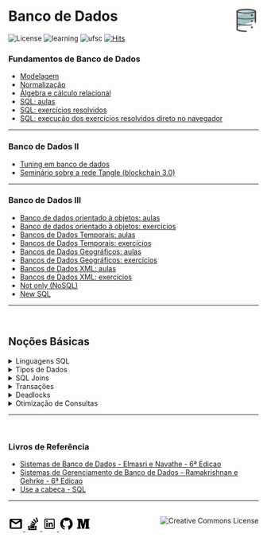 # Banco de Dados <img src="images/image_bd.png" width="10%" height="10%" align="right" valign="center"/> 

![License](https://img.shields.io/badge/Code%20License-MIT-green.svg)
![learning](https://img.shields.io/badge/SQL-learning-green.svg)
![ufsc](https://img.shields.io/badge/UFSC-Banco%20de%20Dados-green.svg)
[![Hits](https://hits.seeyoufarm.com/api/count/incr/badge.svg?url=https%3A%2F%2Fgithub.com%2Fbrunocampos01%2Fbanco-de-dados&count_bg=%2379C83D&title_bg=%23555555&icon=&icon_color=%23E7E7E7&title=views&edge_flat=false)](https://hits.seeyoufarm.com)

### **Fundamentos de Banco de Dados**
- [Modelagem](modelagem)
- [Normalização](normalizacao)
- [Álgebra e cálculo relacional](algebra_e_calculo)
- [SQL: aulas](sql/aulas)
- [SQL: exercícios resolvidos](sql/exercicios)
- [SQL: execução dos exercícios resolvidos direto no navegador](https://colab.research.google.com/drive/1_X-KgO7pNk_VU2w52FVcyHsSCjRLnsiE?usp=sharing)
 
---

### Banco de Dados II
- [Tuning em banco de dados](bd_II)
- [Seminário sobre a rede Tangle (blockchain 3.0)](bd_II/exercicios/seminario_rede_tangle.pptx)

---

### Banco de Dados III
 - [Banco de dados orientado à objetos: aulas](bd_III/banco_de_dados_SQL/aulas/bd_orientado_a_objetos)
 - [Banco de dados orientado à objetos: exercícios](bd_III/banco_de_dados_SQL/exercicios/exercicios_bdoo)
 - [Bancos de Dados Temporais: aulas](bd_III/banco_de_dados_SQL/aulas/bd_temporais)
 - [Bancos de Dados Temporais: exercícios](bd_III/banco_de_dados_SQL/exercicios/exercicios_bdt)
 - [Bancos de Dados Geográficos: aulas](bd_III//banco_de_dados_SQL/aulas/bd_geograficos)
 - [Bancos de Dados Geográficos: exercícios](bd_III//banco_de_dados_SQL/exercicios/exercicios_bdgeograficos)
 - [Bancos de Dados XML: aulas](bd_III//banco_de_dados_SQL/aulas/bd_xml)
 - [Bancos de Dados XML: exercícios](bd_III//banco_de_dados_SQL/exercicios/exercicios_bd_xml)
 - [Not only (NoSQL)](bd_III//banco_de_dados_noSQL)
 - [New SQL](bd_III//banco_de_dados_newSQL)
 
---

<br/>

## **Noções Básicas** 

<details>	
  <summary><a> Linguagens SQL</a></summary>

  - **DDL** (Linguagem de Definição de Dados), que lida com esquemas e descrições de banco de dados.
  - **DML** (Linguagem de Manipulação de Dados), que lida com a manipulação de dados e inclui instruções SQL mais comuns, como SELECT, INSERT, UPDATE, DELETE etc.
  - **DCL** (Linguagem de Controle de Dados), que inclui comandos como GRANT, e principalmente relacionado com direitos, permissões e outros controles do sistema de banco de dados.
  <br/>
</details>

<details>	
  <summary><a> Tipos de Dados</a></summary>

  [Cheat Sheet](https://gist.github.com/janikvonrotz/6e27788f662fcdbba3fb#datatypes)
  <br/>
</details>

<details>	
  <summary><a> SQL Joins</a></summary>

  <img src="images/sql_join.png" width="80%" height="80%" align="center" valign="center"/> 
  <br/>
</details>

<details>	
  <summary><a> Transações</a></summary>

  Transação em banco de dados é uma coleção de várias operações ex: `SELECT`, `UPDATE`, `DELETE` ou `INSERT` como uma **única unidade de trabalho**.
  <br/>
  Podemos definir onde a transação começará e quando terminará. Para iniciar a transação, usamos a sintaxe `BEGIN`.
  <br/>
  Se as consultas em uma transação foram executadas com sucesso, salvamos as alterações usando a sintaxe `COMMIT`. Se as consultas em uma transação falharem na execução, então reverteremos as alterações antes da execução da transação usando a sintaxe `ROLLBACK`.
  
  <img src="images/transaction.jpeg" width="80%" height="80%" align="center" valign="center"/> 
  
  Ex:
  ```sql
  SELECT BALANCE FROM ACCOUNT WHERE ID = 1
  UPDATE ACCOUNT SET BALANCE = BALANCE - 100 WHERE ID = 1
  UPDATE ACCOUNT SET BALANCE = BALANCE + 100 WHERE ID = 2
  ```
  
  <img src="images/commit.png" width="50%" height="70%" align="center" valign="center"/> 
  
  <img src="images/rollback.png" width="50%" height="70%" align="center" valign="center"/> 
  
  <br/>
  
  <details>	
  <summary><a> Propriedades das Trasações</a></summary>
    
  Todo banco de dados RELACIONAL deve possuir as propriedades ACID:
  - **ATOMICIDADE**: todas as operações de uma transação são realizadas. Isso significa que em caso de sucesso deve ser executada totalmente e em casos de erros ou falhas deve ser abortada por completo.
  - **CONSISTENCIA**: leva o DB de um estado consistente para outro estado consistente.
  - **INDEPENDENCIA**: o processamento de transações não deve interferir em outras transações.
  - **DURABILIDADE**: resultados de operações confirmadas não devem interferir em outras transações.
  <br/>
  </details>
  
  <details>	
  <summary><a> Controle de transações</a></summary>
    
  Controle de transações serve para garantir as caracteristicas fundamentais de uma transação (ACID).
  <br/>
  </details>
  
  
  <details>	
  <summary><a> Protocolo 2phase commit</a></summary>
    
  - Preparação: um dos participantes é eleito coordenador e envia a cada nodo uma solicitação para preparar para o commit.
  - Commit: se todos os nodos participantes estão prontos, o coordenador envia um sinal de commit para cada participante e depois executa
    - Se um nodo falhar na preparação do coomit, o coordenador manda um sinal de rollback para todos.
    - Se o nodo coordenador cair: haverá um backup que será eleito. Em seguida por broadcast, os outros nodos são avisados da mundança.
  <br/>
  </details>
  
  <br/>
</details>


<details>	
  <summary><a> Deadlocks</a></summary>
 
Lock é quando uma ação está sendo tomada em um banco de dados e para evitar a concorrência de 2 comandos em cima do mesmo registro ou tabela, um lock (travamento) é executado. Quando um lock é ativo a transação por sua vez aguarda o unlock (destravamento) da tarefa que estava a sua frente para assim poder ser executada. 
<br/>
Já o DeadLock, é um caso que ocorre nos bancos de dados quando são feitos muitos lock’s que dependem de outros lock’s para prosseguirem, causando uma fila eterna de bloqueio.

<img src="images/deadlock.png" width="80%" height="80%" align="center" valign="center"/> 

<br/>

Isso causa um ciclo de dependências (dependência cíclica) e assim impedindo que qualquer tarefa possa ser executada. Geralmente em casos assim, os SGBD’s cancelam ambas as transações para que as próximas possam ser realizadas.

  <br/>
</details>


<details>	
  <summary><a> Otimização de Consultas</a></summary>
 
  É sempre necessário levar em conta:
  - replicação dos dados
  - reconstrução das relações a partir de fragmentos
  - tempo de recuperação
  - tempo de processamento
  - transmissão pela rede
  
  #### Fragmentação de Dados
  Um dado ou relação será fragmentado e armazenado em diferentes nodos.<br>
  A fragmentação pode ser de 2 formas:
  - Horizontal: os fragmentos são definidos por SELEÇÃO
  - Vertical: os fragmentos são definidos por PROJEÇÃO

  <br/>
</details>


---

<br/>

### **Livros de Referência**
- [Sistemas de Banco de Dados - Elmasri e Navathe - 6ª Edicao](https://github.com/brunocampos01/banco-de-dados/blob/master/livros/Sistemas%20de%20Banco%20de%20Dados%20navathe%206%C2%AA%20Edicao.pdf)
- [Sistemas de Gerenciamento de Banco de Dados - Ramakrishnan e Gehrke - 6ª Edicao](https://github.com/brunocampos01/banco-de-dados/blob/master/livros/Sistemas%20de%20Gerenciamento%20de%20Banco%20de%20Dados%20-%203%C2%AA%20Ed.pdf)
- [Use a cabeca - SQL](https://github.com/brunocampos01/banco-de-dados/blob/master/livros/Use%20a%20Cabeca%20-%20SQL.pdf)

---

<p  align="left">
	<br/>
	<a href="mailto:brunocampos01@gmail.com" target="_blank"><img src="https://github.com/brunocampos01/brunocampos01/blob/main/images/email.png" width="30">
	</a>
	<a href="https://stackoverflow.com/users/8329698/bruno-campos" target="_blank"><img src="https://github.com/brunocampos01/brunocampos01/blob/main/images/stackoverflow.png" width="30">
	</a>
	<a href="https://www.linkedin.com/in/brunocampos01" target="_blank"><img src="https://github.com/brunocampos01/brunocampos01/blob/main/images/linkedin.png" width="30">
	</a>
	<a href="https://github.com/brunocampos01" target="_blank"><img src="https://github.com/brunocampos01/brunocampos01/blob/main/images/github.png" width="30"></a>
	<a href="https://medium.com/@brunocampos01" target="_blank"><img src="https://github.com/brunocampos01/brunocampos01/blob/main/images/medium.png" width="30">
	</a>
    <a rel="license" href="http://creativecommons.org/licenses/by-sa/4.0/"><img alt="Creative Commons License" style="border-width:0" src="https://i.creativecommons.org/l/by-sa/4.0/88x31.png",  align="right" />
    </a>
    <br/>
</p>

